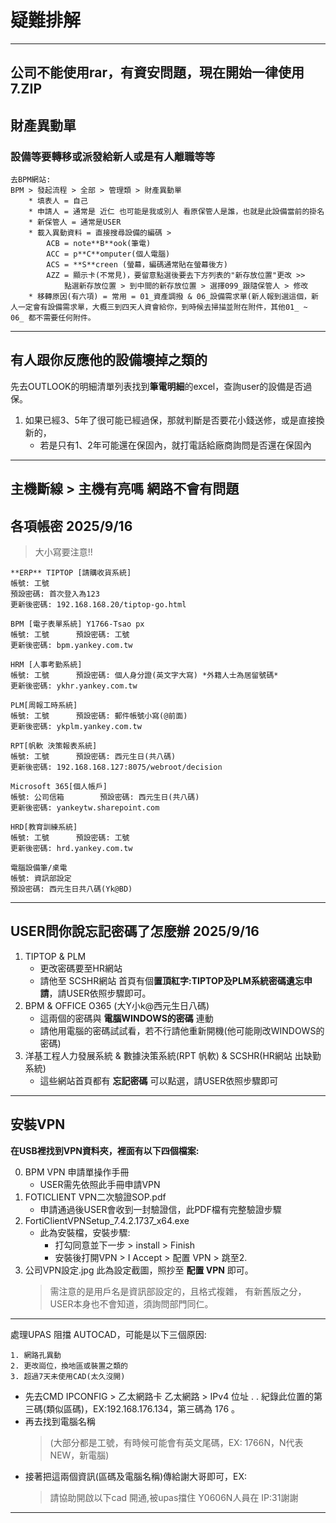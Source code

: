 # 疑難排解

---
公司不能使用rar，有資安問題，現在開始一律使用7.ZIP
---
## 財產異動單
### 設備等要轉移或派發給新人或是有人離職等等
    去BPM網站:
    BPM > 發起流程 > 全部 > 管理類 > 財產異動單
	    * 填表人 = 自己
	    * 申請人 = 通常是 近仁 也可能是我或別人 看原保管人是誰，也就是此設備當前的掛名
	    * 新保管人 = 通常是USER
	    * 載入異動資料 = 直接搜尋設備的編碼 > 
			ACB = note**B**ook(筆電)
			ACC = p**C**omputer(個人電腦)
			ACS = **S**creen (螢幕，編碼通常貼在螢幕後方)
			AZZ = 顯示卡(不常見)，要留意點選後要去下方列表的"新存放位置"更改 >>
				點選新存放位置 > 到中間的新存放位置 > 選擇099_跟隨保管人 > 修改
	    * 移轉原因(有六項) = 常用 = 01_資產調撥 & 06_設備需求單(新人報到選這個，新人一定會有設備需求單，大概三到四天人資會給你，到時候去掃描並附在附件，其他01_ ~ 06_ 都不需要任何附件。
---
## 有人跟你反應他的設備壞掉之類的
先去OUTLOOK的明細清單列表找到**筆電明細**的excel，查詢user的設備是否過保。
1. 如果已經3、5年了很可能已經過保，那就判斷是否要花小錢送修，或是直接換新的，
    * 若是只有1、2年可能還在保固內，就打電話給廠商詢問是否還在保固內

---
主機斷線 > 主機有亮嗎
網路不會有問題
---
## 各項帳密 2025/9/16
> 大小寫要注意!!

    **ERP** TIPTOP [請購收貨系統]
    帳號: 工號
    預設密碼: 首次登入為123
    更新後密碼: 192.168.168.20/tiptop-go.html
    
    BPM [電子表單系統] Y1766-Tsao px
    帳號: 工號		預設密碼: 工號
    更新後密碼: bpm.yankey.com.tw
    
    HRM [人事考勤系統]
    帳號: 工號		預設密碼: 個人身分證(英文字大寫) *外籍人士為居留號碼*
    更新後密碼: ykhr.yankey.com.tw
    
    PLM[周報工時系統]
    帳號: 工號		預設密碼: 郵件帳號小寫(@前面)
    更新後密碼: ykplm.yankey.com.tw
    
    RPT[帆軟 決策報表系統]
    帳號: 工號		預設密碼: 西元生日(共八碼)
    更新後密碼: 192.168.168.127:8075/webroot/decision
    
    Microsoft 365[個人帳戶]
    帳號: 公司信箱		預設密碼: 西元生日(共八碼)
    更新後密碼: yankeytw.sharepoint.com
    
    HRD[教育訓練系統]
    帳號: 工號		預設密碼: 工號
    更新後密碼: hrd.yankey.com.tw
    
    電腦設備筆/桌電
    帳號: 資訊部設定	
    預設密碼: 西元生日共八碼(Yk@BD)
---
## USER問你說忘記密碼了怎麼辦 2025/9/16
1. TIPTOP & PLM
	* 更改密碼要至HR網站
	* 請他至 SCSHR網站 首頁有個**置頂紅字:TIPTOP及PLM系統密碼遺忘申請**，請USER依照步驟即可。
2. BPM & OFFICE O365 (大Y小k@西元生日八碼)
	* 這兩個的密碼與 **電腦WINDOWS的密碼** 連動
	* 請他用電腦的密碼試試看，若不行請他重新開機(他可能剛改WINDOWS的密碼)
3. 洋基工程人力發展系統 & 數據決策系統(RPT 帆軟) & SCSHR(HR網站 出缺勤系統)
	* 這些網站首頁都有 **忘記密碼** 可以點選，請USER依照步驟即可
---
## 安裝VPN
**在USB裡找到VPN資料夾，裡面有以下四個檔案:**

0. BPM VPN 申請單操作手冊
    * USER需先依照此手冊申請VPN
1. FOTICLIENT VPN二次驗證SOP.pdf
    * 申請通過後USER會收到一封驗證信，此PDF檔有完整驗證步驟
2. FortiClientVPNSetup_7.4.2.1737_x64.exe
	* 此為安裝檔，安裝步驟:
        * 打勾同意並下一步 > install > Finish
        * 安裝後打開VPN > I Accept > 配置 VPN > 跳至2.
3. 公司VPN設定.jpg
    此為設定截圖，照抄至 **配置 VPN** 即可。
    > 需注意的是用戶名是資訊部設定的，且格式複雜，
    有新舊版之分，USER本身也不會知道，須詢問部門同仁。
---
處理UPAS 阻擋 AUTOCAD，可能是以下三個原因: 

    1. 網路孔異動
    2. 更改崗位，換地區或裝置之類的
    3. 超過7天未使用CAD(太久沒開)
    
* 先去CMD
    IPCONFIG > 乙太網路卡 乙太網路 > IPv4 位址 . . 
    紀錄此位置的第三碼(類似區碼)，EX:192.168.176.134，第三碼為 176 。
* 再去找到電腦名稱
    > (大部分都是工號，有時候可能會有英文尾碼，EX: 1766N，N代表NEW，新電腦)
* 接著把這兩個資訊(區碼及電腦名稱)傳給謝大哥即可，EX:
    > 請協助開啟以下cad 開通,被upas擋住
        Y0606N人員在 IP:31謝謝
---